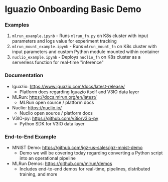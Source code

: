 # Iguazio Onboarding Basic Demo

### Examples
1. `mlrun_example.ipynb` - Runs `mlrun_fn.py` on K8s cluster with input parameters and logs value for experiment tracking
2. `mlrun_mount_example.ipynb` - Runs `mlrun_mount_fn` on K8s cluster with input parameters and custom Python module mounted within container
3. `nuclio_example.ipynb` - Deploys `nuclio_fn` on K8s cluster as a serverless function for real-time "inference"

### Documentation
- Iguazio: https://www.iguazio.com/docs/latest-release/
    - Platform docs regarding Iguazio itself and V3IO data layer
- MLRun: https://docs.mlrun.org/en/latest/
    - MLRun open source / platform docs
- Nuclio: https://nuclio.io/
    - Nuclio open source / platform docs
- V3IO-py: https://github.com/v3io/v3io-py
    - Python SDK for V3IO data layer

### End-to-End Example
- MNIST Demo:  https://github.com/igz-us-sales/igz-mnist-demo
    - Demo we will be covering today regarding converting a Python script into an operational pipeline
- MLRun Demos: https://github.com/mlrun/demos
    - Includes end-to-end demos for real-time, pipelines, distributed training, and more